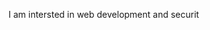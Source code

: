I am intersted in web development and securit<!---
email: wisdomsibafo45@gmail.com
Swaggie190/Swaggie190 is a ✨ special ✨ repository because its `README.md` (this file) appears on your GitHub profile.
You can click the Preview link to take a look at your changes.
--->
